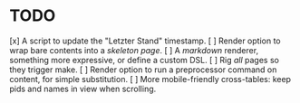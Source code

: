 # TODO

[x] A script to update the "Letzter Stand" timestamp.
[ ] Render option to wrap bare contents into a *skeleton page*.
[ ] A *markdown* renderer, something more expressive, or define a custom DSL.
[ ] Rig *all* pages so they trigger make.
[ ] Render option to run a preprocessor command on content, for simple substitution.
[ ] More mobile-friendly cross-tables: keep pids and names in view when scrolling.
